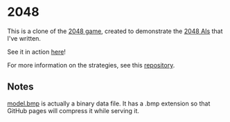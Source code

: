 # 2048

This is a clone of the [2048 game](https://github.com/gabrielecirulli/2048), created to demonstrate the [2048 AIs](https://github.com/qpwoeirut/2048-solver) that I've written.

See it in action [here](https://qpwoeirut.github.io/2048/)!

For more information on the strategies, see this [repository](https://github.com/qpwoeirut/2048-solver).


## Notes
[model.bmp](/model.bmp) is actually a binary data file.
It has a .bmp extension so that GitHub pages will compress it while serving it.